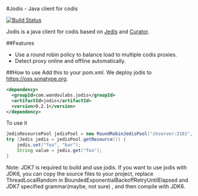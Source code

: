 #Jodis - Java client for codis

[![Build Status](https://travis-ci.org/wandoulabs/jodis.svg)](https://travis-ci.org/wandoulabs/jodis)

Jodis is a java client for codis based on [Jedis](https://github.com/xetorthio/jedis) and [Curator](http://curator.apache.org/).

##Features
- Use a round robin policy to balance load to multiple codis proxies.
- Detect proxy online and offline automatically.

##How to use
Add this to your pom.xml. We deploy jodis to https://oss.sonatype.org.
```xml
<dependency>
  <groupId>com.wandoulabs.jodis</groupId>
  <artifactId>jodis</artifactId>
  <version>0.2.1</version>
</dependency>
```
To use it
```java
JedisResourcePool jedisPool = new RoundRobinJedisPool("zkserver:2181", 30000, "/zk/codis/db_xxx/proxy", new JedisPoolConfig());
try (Jedis jedis = jedisPool.getResource()) {
    jedis.set("foo", "bar");
    String value = jedis.get("foo");
}
```
Note: JDK7 is required to build and use jodis. If you want to use jodis with JDK6, you can copy the source files to your project, replace ThreadLocalRandom in BoundedExponentialBackoffRetryUntilElapsed and JDK7 specified grammar(maybe, not sure) , and then compile with JDK6.
